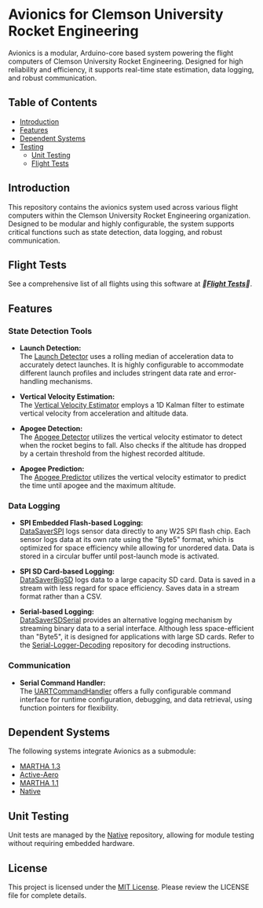 # Avionics for Clemson University Rocket Engineering

Avionics is a modular, Arduino-core based system powering the flight computers of Clemson University Rocket Engineering. Designed for high reliability and efficiency, it supports real-time state estimation, data logging, and robust communication.

## Table of Contents

- [Introduction](#introduction)
- [Features](#features)
- [Dependent Systems](#dependent-systems)
- [Testing](#testing)
  - [Unit Testing](#unit-testing)
  - [Flight Tests](#flight-tests)

## Introduction

This repository contains the avionics system used across various flight computers within the Clemson University Rocket Engineering organization. Designed to be modular and highly configurable, the system supports critical functions such as state detection, data logging, and robust communication.

## Flight Tests

See a comprehensive list of all flights using this software at ***🚀[Flight Tests](docs/FlightTests.md)🚀***.

## Features

### State Detection Tools

- **Launch Detection:**  
  The [Launch Detector](include/data_handling/LaunchDetector.h) uses a rolling median of acceleration data to accurately detect launches. It is highly configurable to accommodate different launch profiles and includes stringent data rate and error-handling mechanisms.

- **Vertical Velocity Estimation:**  
  The [Vertical Velocity Estimator](include/state_estimation/VerticalVelocityEstimator.h) employs a 1D Kalman filter to estimate vertical velocity from acceleration and altitude data.

- **Apogee Detection:**  
  The [Apogee Detector](include/state_estimation/ApogeeDetector.h) utilizes the vertical velocity estimator to detect when the rocket begins to fall. Also checks if the altitude has dropped by a certain threshold from the highest recorded altitude.

- **Apogee Prediction:**  
  The [Apogee Predictor](include/state_estimation/ApogeePredictor.h) utilizes the vertical velocity estimator to predict the time until apogee and the maximum altitude.

### Data Logging

- **SPI Embedded Flash-based Logging:**  
  [DataSaverSPI](include/data_handling/DataSaverSPI.h) logs sensor data directly to any W25 SPI flash chip. Each sensor logs data at its own rate using the "Byte5" format, which is optimized for space efficiency while allowing for unordered data. Data is stored in a circular buffer until post-launch mode is activated.

- **SPI SD Card-based Logging:**  
  [DataSaverBigSD](include/data_handling/DataSaverBigSD.h) logs data to a large capacity SD card. Data is saved in a stream with less regard for space efficiency. Saves data in a stream format rather than a CSV. 

- **Serial-based Logging:**  
  [DataSaverSDSerial](include/data_handling/DataSaverSDSerial.h) provides an alternative logging mechanism by streaming binary data to a serial interface. Although less space-efficient than "Byte5", it is designed for applications with large SD cards. Refer to the [Serial-Logger-Decoding](https://github.com/CURocketEngineering/Serial-Logger-Decoding) repository for decoding instructions.

### Communication

- **Serial Command Handler:**  
  The [UARTCommandHandler](include/UARTCommandHandler.h) offers a fully configurable command interface for runtime configuration, debugging, and data retrieval, using function pointers for flexibility.

## Dependent Systems

The following systems integrate Avionics as a submodule:

- [MARTHA 1.3](https://github.com/CURocketEngineering/MARTHA-1.3)
- [Active-Aero](https://github.com/CURocketEngineering/Active-Aero)
- [MARTHA 1.1](https://github.com/CURocketEngineering/MARTHA-1.1)
- [Native](https://github.com/CURocketEngineering/Native)

## Unit Testing

Unit tests are managed by the [Native](https://github.com/CURocketEngineering/Native) repository, allowing for module testing without requiring embedded hardware.

## License

This project is licensed under the [MIT License](LICENSE). Please review the LICENSE file for complete details.